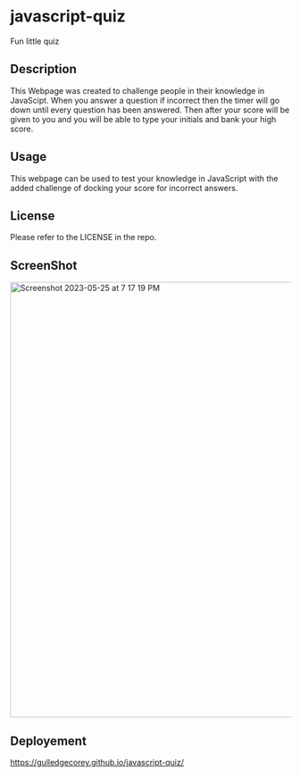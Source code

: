# javascript-quiz
Fun little quiz

## Description

This Webpage was created to challenge people in their knowledge in JavaScipt. When you answer a question if incorrect then the timer will go down until every question has been answered. Then after your score will be given to you and you will be able to type your initials and bank your high score.

## Usage

This webpage can be used to test your knowledge in JavaScript with the added challenge of docking your score for incorrect answers.

## License

Please refer to the LICENSE in the repo.

## ScreenShot

<img width="780" alt="Screenshot 2023-05-25 at 7 17 19 PM" src="https://github.com/gulledgecorey/javascript-quiz/assets/130395149/7eda7b52-f427-4214-8c0a-2970cda0bd38">

## Deployement
https://gulledgecorey.github.io/javascript-quiz/
